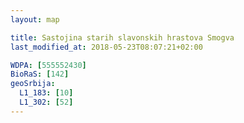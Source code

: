 ```yaml
---
layout: map

title: Sastojina starih slavonskih hrastova Smogva
last_modified_at: 2018-05-23T08:07:21+02:00

WDPA: [555552430]
BioRaS: [142]
geoSrbija:
  L1_183: [10]
  L1_302: [52]
---
```

